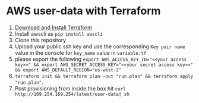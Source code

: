 # AWS user-data with Terraform

1. [Download and Install Terraform](https://www.terraform.io/downloads.html)
2. Install awscli as `pip install awscli`
3. Clone this repository
4. Upload your public ssh key  and use the corresponding `Key pair name` value in the console for `key_name` value in `variable.tf`
5. please export the following `export AWS_ACCESS_KEY_ID="<<your access key>>" && export AWS_SECRET_ACCESS_KEY="<<your secret access key>>" && export AWS_DEFAULT_REGION="us-west-2"`
6. `terraform init && terraform plan -out "run.plan" && terraform apply "run.plan"`. 
7. Post provisioning from inside the box hit `curl http://169.254.169.254/latest/user-data| sh`
